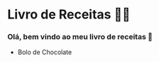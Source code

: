 # Livro de Receitas :man_cook:

### Olá, bem vindo ao meu livro de receitas :wave:

- Bolo de Chocolate